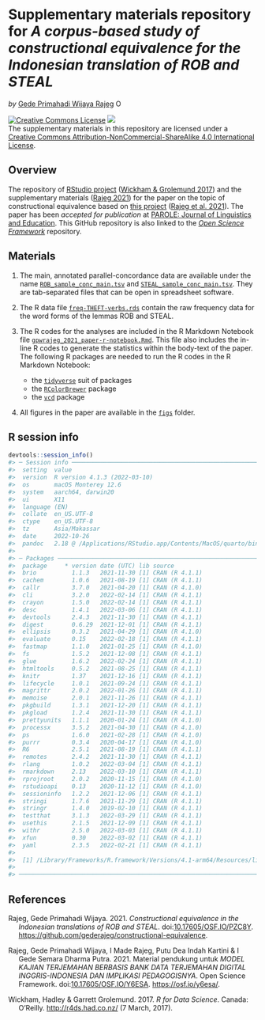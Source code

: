 Supplementary materials repository for *A corpus-based study of
constructional equivalence for the Indonesian translation of ROB and
STEAL*
================
*by* [Gede Primahadi Wijaya
Rajeg](https://udayananetworking.unud.ac.id/lecturer/880-gede-primahadi-wijaya-rajeg)
<a itemprop="sameAs" content="https://orcid.org/0000-0002-2047-8621" href="https://orcid.org/0000-0002-2047-8621" target="orcid.widget" rel="noopener noreferrer" style="vertical-align:top;"><img src="https://orcid.org/sites/default/files/images/orcid_16x16.png" style="width:1em;margin-right:.5em;" alt="ORCID iD icon"></a>

<!-- README.md is generated from README.Rmd. Please edit that file -->
<!-- badges: start -->

<a rel="license" href="http://creativecommons.org/licenses/by-nc-sa/4.0/"><img alt="Creative Commons License" style="border-width:0" src="https://i.creativecommons.org/l/by-nc-sa/4.0/88x31.png" /></a>
[![](https://img.shields.io/badge/doi-10.17605/OSF.IO/PZC8Y-lightblue.svg)](https://doi.org/10.17605/OSF.IO/PZC8Y)
<br />The supplementary materials in this repository are licensed under
a
<a rel="license" href="http://creativecommons.org/licenses/by-nc-sa/4.0/">Creative
Commons Attribution-NonCommercial-ShareAlike 4.0 International
License</a>. <!-- badges: end -->

## Overview

The repository of [RStudio
project](https://r4ds.had.co.nz/workflow-projects.html) ([Wickham &
Grolemund 2017](#ref-wickham_r_2017)) and the supplementary materials
([Rajeg 2021](#ref-Rajeg_Constructional_equivalence_in_2021)) for the
paper on the topic of constructional equivalence based on [this
project](https://udayananetworking.unud.ac.id/lecturer/research/880-gede-primahadi-wijaya-rajeg/a-model-for-translation-study-based-on-english-indonesian-translation-database-and-its-pedagogical-implication-1179)
([Rajeg et al. 2021](#ref-rajeg_material_2021)). The paper has been
*accepted for publication* at [PAROLE: Journal of Linguistics and
Education](https://ejournal.undip.ac.id/index.php/parole). This GitHub
repository is also linked to the [*Open Science
Framework*](https://osf.io/pzc8y/) repository.

## Materials

1.  The main, annotated parallel-concordance data are available under
    the name
    [`ROB_sample_conc_main.tsv`](https://github.com/gederajeg/constructional-equivalence/blob/main/ROB_sample_conc_main.tsv)
    and
    [`STEAL_sample_conc_main.tsv`](https://github.com/gederajeg/constructional-equivalence/blob/main/STEAL_sample_conc_main.tsv).
    They are tab-separated files that can be open in spreadsheet
    software.

2.  The R data file
    [`freq-THEFT-verbs.rds`](https://github.com/gederajeg/constructional-equivalence/blob/main/freq-THEFT-verbs.rds)
    contain the raw frequency data for the word forms of the lemmas ROB
    and STEAL.

3.  The R codes for the analyses are included in the R Markdown Notebook
    file
    [`gpwrajeg_2021_paper-r-notebook.Rmd`](https://github.com/gederajeg/constructional-equivalence/blob/main/gpwrajeg_2021_paper-r-notebook.Rmd).
    This file also includes the in-line R codes to generate the
    statistics within the body-text of the paper. The following R
    packages are needed to run the R codes in the R Markdown Notebook:

    -   the [`tidyverse`](https://www.tidyverse.org) suit of packages
    -   the
        [`RColorBrewer`](https://cran.r-project.org/web/packages/RColorBrewer/index.html)
        package
    -   the
        [`vcd`](https://cran.r-project.org/web/packages/vcd/index.html)
        package

4.  All figures in the paper are available in the
    [`figs`](https://github.com/gederajeg/constructional-equivalence/tree/main/figs)
    folder.

## R session info

``` r
devtools::session_info()
#> ─ Session info ───────────────────────────────────────────────────────────────
#>  setting  value
#>  version  R version 4.1.3 (2022-03-10)
#>  os       macOS Monterey 12.6
#>  system   aarch64, darwin20
#>  ui       X11
#>  language (EN)
#>  collate  en_US.UTF-8
#>  ctype    en_US.UTF-8
#>  tz       Asia/Makassar
#>  date     2022-10-26
#>  pandoc   2.18 @ /Applications/RStudio.app/Contents/MacOS/quarto/bin/tools/ (via rmarkdown)
#> 
#> ─ Packages ───────────────────────────────────────────────────────────────────
#>  package     * version date (UTC) lib source
#>  brio          1.1.3   2021-11-30 [1] CRAN (R 4.1.1)
#>  cachem        1.0.6   2021-08-19 [1] CRAN (R 4.1.1)
#>  callr         3.7.0   2021-04-20 [1] CRAN (R 4.1.0)
#>  cli           3.2.0   2022-02-14 [1] CRAN (R 4.1.1)
#>  crayon        1.5.0   2022-02-14 [1] CRAN (R 4.1.1)
#>  desc          1.4.1   2022-03-06 [1] CRAN (R 4.1.1)
#>  devtools      2.4.3   2021-11-30 [1] CRAN (R 4.1.1)
#>  digest        0.6.29  2021-12-01 [1] CRAN (R 4.1.1)
#>  ellipsis      0.3.2   2021-04-29 [1] CRAN (R 4.1.0)
#>  evaluate      0.15    2022-02-18 [1] CRAN (R 4.1.1)
#>  fastmap       1.1.0   2021-01-25 [1] CRAN (R 4.1.0)
#>  fs            1.5.2   2021-12-08 [1] CRAN (R 4.1.1)
#>  glue          1.6.2   2022-02-24 [1] CRAN (R 4.1.1)
#>  htmltools     0.5.2   2021-08-25 [1] CRAN (R 4.1.1)
#>  knitr         1.37    2021-12-16 [1] CRAN (R 4.1.1)
#>  lifecycle     1.0.1   2021-09-24 [1] CRAN (R 4.1.1)
#>  magrittr      2.0.2   2022-01-26 [1] CRAN (R 4.1.1)
#>  memoise       2.0.1   2021-11-26 [1] CRAN (R 4.1.1)
#>  pkgbuild      1.3.1   2021-12-20 [1] CRAN (R 4.1.1)
#>  pkgload       1.2.4   2021-11-30 [1] CRAN (R 4.1.1)
#>  prettyunits   1.1.1   2020-01-24 [1] CRAN (R 4.1.0)
#>  processx      3.5.2   2021-04-30 [1] CRAN (R 4.1.0)
#>  ps            1.6.0   2021-02-28 [1] CRAN (R 4.1.0)
#>  purrr         0.3.4   2020-04-17 [1] CRAN (R 4.1.0)
#>  R6            2.5.1   2021-08-19 [1] CRAN (R 4.1.1)
#>  remotes       2.4.2   2021-11-30 [1] CRAN (R 4.1.1)
#>  rlang         1.0.2   2022-03-04 [1] CRAN (R 4.1.1)
#>  rmarkdown     2.13    2022-03-10 [1] CRAN (R 4.1.1)
#>  rprojroot     2.0.2   2020-11-15 [1] CRAN (R 4.1.0)
#>  rstudioapi    0.13    2020-11-12 [1] CRAN (R 4.1.0)
#>  sessioninfo   1.2.2   2021-12-06 [1] CRAN (R 4.1.1)
#>  stringi       1.7.6   2021-11-29 [1] CRAN (R 4.1.1)
#>  stringr       1.4.0   2019-02-10 [1] CRAN (R 4.1.1)
#>  testthat      3.1.3   2022-03-29 [1] CRAN (R 4.1.1)
#>  usethis       2.1.5   2021-12-09 [1] CRAN (R 4.1.1)
#>  withr         2.5.0   2022-03-03 [1] CRAN (R 4.1.1)
#>  xfun          0.30    2022-03-02 [1] CRAN (R 4.1.1)
#>  yaml          2.3.5   2022-02-21 [1] CRAN (R 4.1.1)
#> 
#>  [1] /Library/Frameworks/R.framework/Versions/4.1-arm64/Resources/library
#> 
#> ──────────────────────────────────────────────────────────────────────────────
```

## References

<div id="refs" class="references csl-bib-body hanging-indent">

<div id="ref-Rajeg_Constructional_equivalence_in_2021"
class="csl-entry">

Rajeg, Gede Primahadi Wijaya. 2021. *<span class="nocase">Constructional
equivalence in the Indonesian translations of ROB and STEAL</span>*.
doi:[10.17605/OSF.IO/PZC8Y](https://doi.org/10.17605/OSF.IO/PZC8Y).
<https://github.com/gederajeg/constructional-equivalence>.

</div>

<div id="ref-rajeg_material_2021" class="csl-entry">

Rajeg, Gede Primahadi Wijaya, I Made Rajeg, Putu Dea Indah Kartini & I
Gede Semara Dharma Putra. 2021. Material pendukung untuk *MODEL KAJIAN
TERJEMAHAN BERBASIS BANK DATA TERJEMAHAN DIGITAL INGGRIS-INDONESIA DAN
IMPLIKASI PEDAGOGISNYA*. Open Science Framework.
doi:[10.17605/OSF.IO/Y6ESA](https://doi.org/10.17605/OSF.IO/Y6ESA).
<https://osf.io/y6esa/>.

</div>

<div id="ref-wickham_r_2017" class="csl-entry">

Wickham, Hadley & Garrett Grolemund. 2017. *R for Data Science*. Canada:
O’Reilly. <http://r4ds.had.co.nz/> (7 March, 2017).

</div>

</div>
